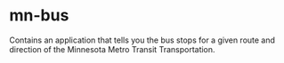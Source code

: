 # mn-bus
Contains an application that tells you the bus stops for a given route and direction of the Minnesota Metro Transit Transportation.
